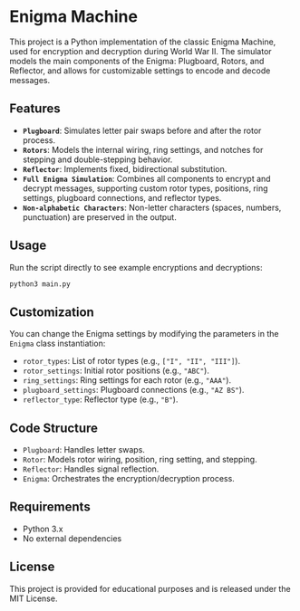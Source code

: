 # Enigma Machine

This project is a Python implementation of the classic Enigma Machine, used for encryption and decryption during World War II. The simulator models the main components of the Enigma: Plugboard, Rotors, and Reflector, and allows for customizable settings to encode and decode messages.

## Features

- **`Plugboard`**: Simulates letter pair swaps before and after the rotor process.
- **`Rotors`**: Models the internal wiring, ring settings, and notches for stepping and double-stepping behavior.
- **`Reflector`**: Implements fixed, bidirectional substitution.
- **`Full Enigma Simulation`**: Combines all components to encrypt and decrypt messages, supporting custom rotor types, positions, ring settings, plugboard connections, and reflector types.
- **`Non-alphabetic Characters`**: Non-letter characters (spaces, numbers, punctuation) are preserved in the output.

## Usage

Run the script directly to see example encryptions and decryptions:

```bash
python3 main.py
```

## Customization

You can change the Enigma settings by modifying the parameters in the `Enigma` class instantiation:

- `rotor_types`: List of rotor types (e.g., `["I", "II", "III"]`).
- `rotor_settings`: Initial rotor positions (e.g., `"ABC"`).
- `ring_settings`: Ring settings for each rotor (e.g., `"AAA"`).
- `plugboard_settings`: Plugboard connections (e.g., `"AZ BS"`).
- `reflector_type`: Reflector type (e.g., `"B"`).

## Code Structure

- `Plugboard`: Handles letter swaps.
- `Rotor`: Models rotor wiring, position, ring setting, and stepping.
- `Reflector`: Handles signal reflection.
- `Enigma`: Orchestrates the encryption/decryption process.

## Requirements

- Python 3.x
- No external dependencies

## License

This project is provided for educational purposes and is released under the MIT License.
